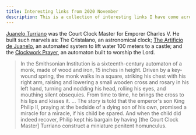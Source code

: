 ```yaml
---
title: Interesting links from 2020 November
description: This is a collection of interesting links I have come across during the month of November. The links are things I think might be worth sharing with other people. Some are interesting. Some are useful. Some are just strange.
---
```


[Juanelo Turriano](https://en.wikipedia.org/wiki/Juanelo_Turriano) was the Court Clock Master for Emporer Charles V. 
He built such marvels as:
The Cristalano, an astronomical clock;
[The Artificio de Juanelo](https://en.wikipedia.org/wiki/Artificio_de_Juanelo), an automated system to lift water 100 meters to a castle;
and the [Clockwork Prayer](https://blackbird.vcu.edu/v1n1/nonfiction/king_e/prayer_introduction.htm), an automaton built to worship the Lord.

> In the Smithsonian Institution is a sixteenth-century automaton of a monk, made of wood and iron, 15 inches in height. Driven by a key-wound spring, the monk walks in a square, striking his chest with his right arm, raising and lowering a small wooden cross and rosary in his left hand, turning and nodding his head, rolling his eyes, and mouthing silent obsequies. From time to time, he brings the cross to his lips and kisses it.
> ... The story is told that the emperor's son King Philip II, praying at the bedside of a dying son of his own, promised a miracle for a miracle, if his child be spared. And when the child did indeed recover, Philip kept his bargain by having [the Court Clock Master] Turriano construct a miniature penitent homunculus.






